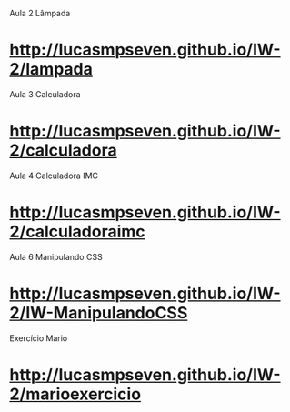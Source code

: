 Aula 2 Lâmpada
# http://lucasmpseven.github.io/IW-2/lampada
Aula 3 Calculadora
# http://lucasmpseven.github.io/IW-2/calculadora
Aula 4 Calculadora IMC
# http://lucasmpseven.github.io/IW-2/calculadoraimc
Aula 6 Manipulando CSS
# http://lucasmpseven.github.io/IW-2/IW-ManipulandoCSS

Exercício Mario
# http://lucasmpseven.github.io/IW-2/marioexercicio
